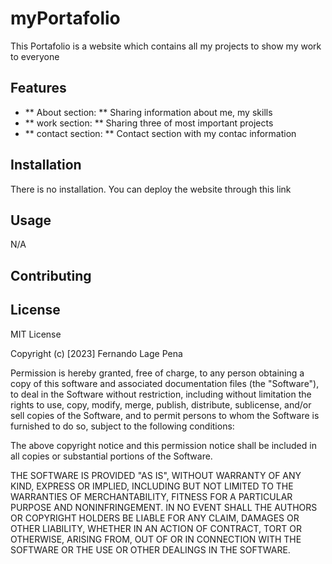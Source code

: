 # myPortafolio

This Portafolio is a website which contains all my projects to show my work to everyone

## Features

- ** About section: ** Sharing information about me, my skills
- ** work section: ** Sharing three of most important projects
- ** contact section: ** Contact section with my contac information 

## Installation

There is no installation. You can deploy the website through this link 


## Usage

N/A

## Contributing

## License
MIT License

Copyright (c) [2023] Fernando Lage Pena

Permission is hereby granted, free of charge, to any person obtaining a copy
of this software and associated documentation files (the "Software"), to deal
in the Software without restriction, including without limitation the rights
to use, copy, modify, merge, publish, distribute, sublicense, and/or sell
copies of the Software, and to permit persons to whom the Software is
furnished to do so, subject to the following conditions:

The above copyright notice and this permission notice shall be included in all
copies or substantial portions of the Software.

THE SOFTWARE IS PROVIDED "AS IS", WITHOUT WARRANTY OF ANY KIND, EXPRESS OR
IMPLIED, INCLUDING BUT NOT LIMITED TO THE WARRANTIES OF MERCHANTABILITY,
FITNESS FOR A PARTICULAR PURPOSE AND NONINFRINGEMENT. IN NO EVENT SHALL THE
AUTHORS OR COPYRIGHT HOLDERS BE LIABLE FOR ANY CLAIM, DAMAGES OR OTHER
LIABILITY, WHETHER IN AN ACTION OF CONTRACT, TORT OR OTHERWISE, ARISING FROM,
OUT OF OR IN CONNECTION WITH THE SOFTWARE OR THE USE OR OTHER DEALINGS IN THE
SOFTWARE.
